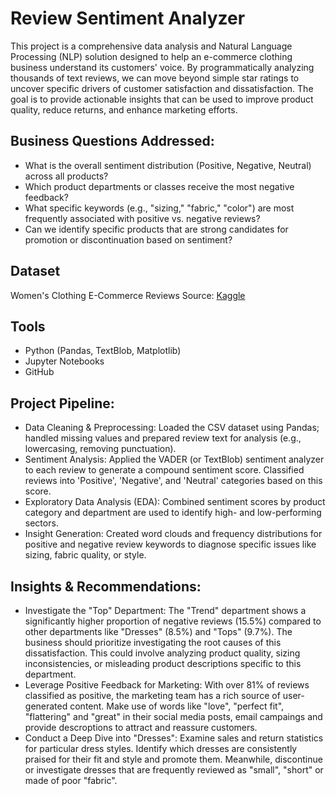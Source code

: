 # Review Sentiment Analyzer

This project is a comprehensive data analysis and Natural Language Processing (NLP) solution designed to help an e-commerce clothing business understand its customers' voice. By programmatically analyzing thousands of text reviews, we can move beyond simple star ratings to uncover specific drivers of customer satisfaction and dissatisfaction. The goal is to provide actionable insights that can be used to improve product quality, reduce returns, and enhance marketing efforts.

## Business Questions Addressed:
- What is the overall sentiment distribution (Positive, Negative, Neutral) across all products?
- Which product departments or classes receive the most negative feedback?
- What specific keywords (e.g., "sizing," "fabric," "color") are most frequently associated with positive vs. negative reviews?
- Can we identify specific products that are strong candidates for promotion or discontinuation based on sentiment?

## Dataset
Women's Clothing E-Commerce Reviews
Source: [Kaggle](https://www.kaggle.com/datasets/nicapotato/womens-ecommerce-clothing-reviews)

## Tools
- Python (Pandas, TextBlob, Matplotlib)
- Jupyter Notebooks
- GitHub

## Project Pipeline:
- Data Cleaning & Preprocessing: Loaded the CSV dataset using Pandas; handled missing values and prepared review text for analysis (e.g., lowercasing, removing punctuation).
- Sentiment Analysis: Applied the VADER (or TextBlob) sentiment analyzer to each review to generate a compound sentiment score. Classified reviews into 'Positive', 'Negative', and 'Neutral' categories based on this score.
- Exploratory Data Analysis (EDA): Combined sentiment scores by product category and department are used to identify high- and low-performing sectors.
- Insight Generation: Created word clouds and frequency distributions for positive and negative review keywords to diagnose specific issues like sizing, fabric quality, or style.

## Insights & Recommendations:
- Investigate the "Top" Department: The "Trend" department shows a significantly higher proportion of negative reviews (15.5%) compared to other departments like "Dresses" (8.5%) and "Tops" (9.7%). The business should prioritize investigating the root causes of this dissatisfaction. This could involve analyzing product quality, sizing inconsistencies, or misleading product descriptions specific to this department.
- Leverage Positive Feedback for Marketing: With over 81% of reviews classified as positive, the marketing team has a rich source of user-generated content. Make use of words like "love", "perfect fit", "flattering" and "great" in their social media posts, email campaings and provide descroptions to attract and reassure customers.
- Conduct a Deep Dive into "Dresses":
Examine sales and return statistics for particular dress styles. Identify which dresses are consistently praised for their fit and style and promote them. Meanwhile, discontinue or investigate dresses that are frequently reviewed as "small", "short" or made of poor "fabric".
